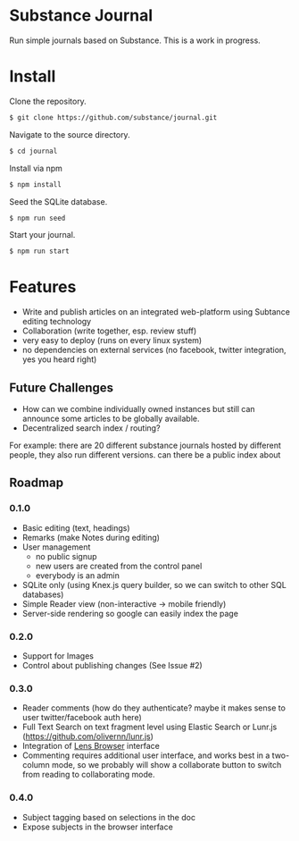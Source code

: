 # Substance Journal

Run simple journals based on Substance. This is a work in progress.

# Install

Clone the repository.

```bash
$ git clone https://github.com/substance/journal.git
```

Navigate to the source directory.

```bash
$ cd journal
```

Install via npm

```bash
$ npm install
```

Seed the SQLite database.

```bash
$ npm run seed
```

Start your journal.

```bash
$ npm run start
```


# Features

- Write and publish articles on an integrated web-platform using Subtance editing technology
- Collaboration (write together, esp. review stuff)
- very easy to deploy (runs on every linux system)
- no dependencies on external services (no facebook, twitter integration, yes you heard right)

## Future Challenges

- How can we combine individually owned instances but still can announce some articles to be globally available. 
- Decentralized search index / routing?

For example: there are 20 different substance journals hosted by different people, they also run different versions. can there be a public index about 

## Roadmap

### 0.1.0

- Basic editing (text, headings)
- Remarks (make Notes during editing)
- User management
  - no public signup
  - new users are created from the control panel
  - everybody is an admin
- SQLite only (using Knex.js query builder, so we can switch to other SQL databases)
- Simple Reader view (non-interactive -> mobile friendly)
- Server-side rendering so google can easily index the page

### 0.2.0

- Support for Images
- Control about publishing changes (See Issue #2)


### 0.3.0

- Reader comments (how do they authenticate? maybe it makes sense to user twitter/facebook auth here)
- Full Text Search on text fragment level using Elastic Search or Lunr.js (https://github.com/olivernn/lunr.js)
- Integration of [Lens Browser](https://medium.com/@_mql/self-host-a-scientific-journal-with-elife-lens-f420afb678aa) interface
- Commenting requires additional user interface, and works best in a two-column mode, so we probably will show a collaborate button to switch from reading to collaborating mode.

### 0.4.0

- Subject tagging based on selections in the doc
- Expose subjects in the browser interface
